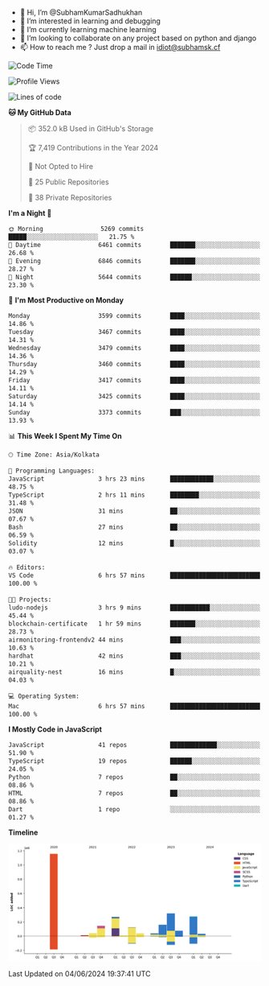 - 👋 Hi, I’m @SubhamKumarSadhukhan
- 👀 I’m interested in learning and debugging
- 🌱 I’m currently learning machine learning
- 💞️ I’m looking to collaborate on any project based on python and django
- 📫 How to reach me ?
      Just drop a mail in idiot@subhamsk.cf

<!---
SubhamKumarSadhukhan/SubhamKumarSadhukhan is a ✨ special ✨ repository because its `README.md` (this file) appears on your GitHub profile.
You can click the Preview link to take a look at your changes.
--->


<!--START_SECTION:waka-->
![Code Time](http://img.shields.io/badge/Code%20Time-2%2C217%20hrs%2029%20mins-blue)

![Profile Views](http://img.shields.io/badge/Profile%20Views-0-blue)

![Lines of code](https://img.shields.io/badge/From%20Hello%20World%20I%27ve%20Written-2.7%20million%20lines%20of%20code-blue)

**🐱 My GitHub Data** 

> 📦 352.0 kB Used in GitHub's Storage 
 > 
> 🏆 7,419 Contributions in the Year 2024
 > 
> 🚫 Not Opted to Hire
 > 
> 📜 25 Public Repositories 
 > 
> 🔑 38 Private Repositories 
 > 
**I'm a Night 🦉** 

```text
🌞 Morning                5269 commits        █████░░░░░░░░░░░░░░░░░░░░   21.75 % 
🌆 Daytime                6461 commits        ███████░░░░░░░░░░░░░░░░░░   26.68 % 
🌃 Evening                6846 commits        ███████░░░░░░░░░░░░░░░░░░   28.27 % 
🌙 Night                  5644 commits        ██████░░░░░░░░░░░░░░░░░░░   23.30 % 
```
📅 **I'm Most Productive on Monday** 

```text
Monday                   3599 commits        ████░░░░░░░░░░░░░░░░░░░░░   14.86 % 
Tuesday                  3467 commits        ████░░░░░░░░░░░░░░░░░░░░░   14.31 % 
Wednesday                3479 commits        ████░░░░░░░░░░░░░░░░░░░░░   14.36 % 
Thursday                 3460 commits        ████░░░░░░░░░░░░░░░░░░░░░   14.29 % 
Friday                   3417 commits        ████░░░░░░░░░░░░░░░░░░░░░   14.11 % 
Saturday                 3425 commits        ████░░░░░░░░░░░░░░░░░░░░░   14.14 % 
Sunday                   3373 commits        ███░░░░░░░░░░░░░░░░░░░░░░   13.93 % 
```


📊 **This Week I Spent My Time On** 

```text
🕑︎ Time Zone: Asia/Kolkata

💬 Programming Languages: 
JavaScript               3 hrs 23 mins       ████████████░░░░░░░░░░░░░   48.75 % 
TypeScript               2 hrs 11 mins       ████████░░░░░░░░░░░░░░░░░   31.48 % 
JSON                     31 mins             ██░░░░░░░░░░░░░░░░░░░░░░░   07.67 % 
Bash                     27 mins             ██░░░░░░░░░░░░░░░░░░░░░░░   06.59 % 
Solidity                 12 mins             █░░░░░░░░░░░░░░░░░░░░░░░░   03.07 % 

🔥 Editors: 
VS Code                  6 hrs 57 mins       █████████████████████████   100.00 % 

🐱‍💻 Projects: 
ludo-nodejs              3 hrs 9 mins        ███████████░░░░░░░░░░░░░░   45.44 % 
blockchain-certificate   1 hr 59 mins        ███████░░░░░░░░░░░░░░░░░░   28.73 % 
airmonitoring-frontendv2 44 mins             ███░░░░░░░░░░░░░░░░░░░░░░   10.63 % 
hardhat                  42 mins             ███░░░░░░░░░░░░░░░░░░░░░░   10.21 % 
airquality-nest          16 mins             █░░░░░░░░░░░░░░░░░░░░░░░░   04.03 % 

💻 Operating System: 
Mac                      6 hrs 57 mins       █████████████████████████   100.00 % 
```

**I Mostly Code in JavaScript** 

```text
JavaScript               41 repos            █████████████░░░░░░░░░░░░   51.90 % 
TypeScript               19 repos            ██████░░░░░░░░░░░░░░░░░░░   24.05 % 
Python                   7 repos             ██░░░░░░░░░░░░░░░░░░░░░░░   08.86 % 
HTML                     7 repos             ██░░░░░░░░░░░░░░░░░░░░░░░   08.86 % 
Dart                     1 repo              ░░░░░░░░░░░░░░░░░░░░░░░░░   01.27 % 
```



**Timeline**

![Lines of Code chart](https://raw.githubusercontent.com/SubhamKumarSadhukhan/SubhamKumarSadhukhan/main/assets/bar_graph.png)


 Last Updated on 04/06/2024 19:37:41 UTC
<!--END_SECTION:waka-->
